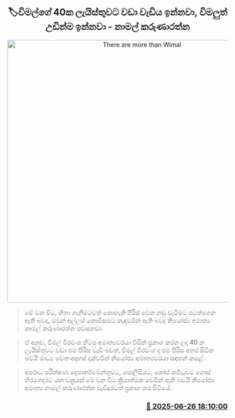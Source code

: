 <p align='center'><b><h2 align='center' title='There are more than Wimal's 40 list, Wimal is also at the top - Namal Karunaratne'>🏷විමල්ගේ 40ක ලැයිස්තුවට වඩා වැඩිය ඉන්නවා, විමලුත් උඩින්ම ඉන්නවා - නාමල් කරුණාරත්න</h2></b></p>
<p align='center'><img src='https://helakuru.sgp1.cdn.digitaloceanspaces.com/esana/images/lib/namal-karunarathne-ned.jpg' width='600' alt='There are more than Wimal's 40 list, Wimal is also at the top - Namal Karunaratne'></p>

> මේ වන විට, හිතා ගැනීමටවත් නොහැකි පිරිස් වෙත නඩු වැටීමට පටන්ගෙන ඇති බවද, ඔවුන් අල්ලස් කොමිසමට කැඳවමින් ඇති බවද නියෝජ්‍ය අමාත්‍ය නාමල් කරුණාරත්න පවසනවා.

> ඒ අනුව, විමල් වීරවංශ හිටපු අමාත්‍යවරයා විසින් ප්‍රකාශ කරන ලද 40 ක ලැයිස්තුවට වඩා එම පිරිස වැඩි බවත්, විමල් වීරවංශ ද එම පිරිස අතර සිටින බවයි මාධ්‍ය වෙත අදහස් දක්වමින් නියෝජ්‍ය අමාත්‍යවරයා සඳහන් කළේ.

> අපරාධ පරීක්ෂණ දෙපාර්තමේන්තුවට, පොලීසියට, කෝප් කමිටුවට ගොස් හිරගෙදරට යන චක්‍රයක් මේ වන විට ක්‍රියාත්මක වෙමින් ඇති බවයි නියෝජ්‍ය අමාත්‍ය නාමල් කරුණාරත්න වැඩිදුරටත් ප්‍රකාශ කර සිටියේ.



<h3 align='right'><a href='https://www.helakuru.lk/esana/p/111376/'>📅 2025-06-26 18:10:00</a></h3>

